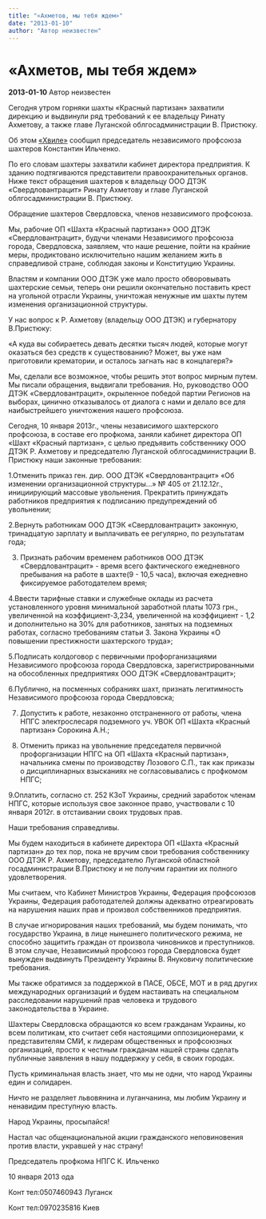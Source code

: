 ```yaml
---
title: "«Ахметов, мы тебя ждем»"
date: "2013-01-10"
author: "Автор неизвестен"
---
```


# «Ахметов, мы тебя ждем»

**2013-01-10** Автор неизвестен

Сегодня утром горняки шахты «Красный партизан» захватили дирекцию и выдвинули ряд требований к ее владельцу Ринату Ахметову, а также главе Луганской облгосадминистрации В. Пристюку.

Об этом [«Хвиле»](http://hvylya.org/analytics/politics/na-shahte-krasnyiy-partizan-shahteryi-zahvatili-direktsiyu-ih-trebovaniya-k-ahmetovu.html) сообщил председатель независимого профсоюза шахтеров Константин Ильченко.

По его словам шахтеры захватили кабинет директора предприятия. К зданию подтягиваются представители правоохранительных органов. Ниже текст обращения шахтеров к владельцу ООО ДТЭК «Свердловантрацит» Ринату Ахметову и главе Луганской облгосадминистрации В. Пристюку.

Обращение шахтеров Свердловска, членов независимого профсоюза.

Мы, рабочие ОП «Шахта «Красный партизан»» ООО ДТЭК «Свердловантрацит», будучи членами Независимого профсоюза города, Свердловска, заявляем, что наше решение, пойти на крайние меры, продиктовано исключительно нашим желанием жить в справедливой стране, соблюдая законы и Конституцию Украины.

Властям и компании ООО ДТЭК уже мало просто обворовывать шахтерские семьи, теперь они решили окончательно поставить крест на угольной отрасли Украины, уничтожая ненужные им шахты путем изменения организационной структуры.

У нас вопрос к Р. Ахметову (владельцу ООО ДТЭК) и губернатору В.Пристюку:

«А куда вы собираетесь девать десятки тысяч людей, которые могут оказаться без средств к существованию? Может, вы уже нам приготовили крематории, и осталось загнать нас в концлагеря?»

Мы, сделали все возможное, чтобы решить этот вопрос мирным путем. Мы писали обращения, выдвигали требования. Но, руководство ООО ДТЭК «Свердловантрацит», окрыленное победой партии Регионов на выборах, цинично отказывалось от диалога с нами и делало все для наибыстрейшего уничтожения нашего профсоюза.

Сегодня, 10 января 2013г., члены независимого шахтерского профсоюза, в составе его профкома, заняли кабинет директора ОП «Шахт «Красный партизан», с целью предъявить собственнику ООО ДТЭК Р. Ахметову и председателю Луганской облгосадминистрации В. Пристюку наши законные требования:

1.Отменить приказ ген. дир. ООО ДТЭК «Свердловантрацит» «Об изменении организационной структуры...» № 405 от 21.12.12г., инициирующий массовые увольнения. Прекратить принуждать работников предприятия к подписанию предупреждений об увольнении;

2.Вернуть работникам ООО ДТЭК «Свердловантрацит» законную, тринадцатую зарплату и выплачивать ее регулярно, по результатам года;

3. Признать рабочим временем работников ООО ДТЭК «Свердловантрацит» - время всего фактического ежедневного пребывания на работе в шахте(9 - 10,5 часа), включая ежедневно фиксируемое работодателем время;

4.Ввести тарифные ставки и служебные оклады из расчета установленного уровня минимальной заработной платы 1073 грн., увеличенной на коэффициент-3,234, увеличенной на коэффициент - 1,2 и дополнительно на 30% для работников, занятых на подземных работах, согласно требованиям статьи 3. Закона Украины «О повышении престижности шахтерского труда»;

5.Подписать колдоговор с первичными профорганизациями Независимого профсоюза города Свердловска, зарегистрированными на обособленных предприятиях ООО ДТЭК «Свердловантрацит»;

6.Публично, на посменных собраниях шахт, признать легитимность Независимого профсоюза города Свердловска;

7. Допустить к работе, незаконно отстраненного от работы, члена НПГС электрослесаря подземного уч. УВОК ОП «Шахта «Красный партизан» Сорокина А.Н.;

8. Отменить приказ на увольнение председателя первичной профорганизации НПГС на ОП «Шахта «Красный партизан», начальника смены по производству Лозового С.П., так как приказы о дисциплинарных взысканиях не согласовывались с профкомом НПГС;

9.Оплатить, согласно ст. 252 КЗоТ Украины, средний заработок членам НПГС, которые используя свое законное право, участвовали с 10 января 2012г. в отстаивании своих трудовых прав.

Наши требования справедливы.

Мы будем находиться в кабинете директора ОП «Шахта «Красный партизан» до тех пор, пока не вручим свои требования собственнику ООО ДТЭК Р. Ахметову, председателю Луганской областной госадминистрации В.Пристюку и не получим гарантии их полного удовлетворения.

Мы считаем, что Кабинет Министров Украины, Федерация профсоюзов Украины, Федерация работодателей должны адекватно отреагировать на нарушения наших прав и произвол собственников предприятия.

В случае игнорирования наших требований, мы будем понимать, что государство Украина, в лице нынешнего политического режима, не способно защитить граждан от произвола чиновников и преступников. В этом случае, Независимый профсоюз города Свердловска будет вынужден выдвинуть Президенту Украины В. Януковичу политические требования.

Мы также обратимся за поддержкой в ПАСЕ, ОБСЕ, МОТ и в ряд других международных организаций и будем настаивать на специальном расследовании нарушений прав человека и трудового законодательства в Украине.

Шахтеры Свердловска обращаются ко всем гражданам Украины, ко всем политикам, кто считает себя настоящими оппозиционерами, к представителям СМИ, к лидерам общественных и профсоюзных организаций, просто к честным гражданам нашей страны сделать публичные заявления в нашу поддержку у себя, в своих городах.

Пусть криминальная власть знает, что мы не одни, что народ Украины един и солидарен.

Ничто не разделяет львовянина и луганчанина, мы любим Украину и ненавидим преступную власть.

Народ Украины, просыпайся!

Настал час общенациональной акции гражданского неповиновения против власти, укравшей у нас страну!

Председатель профкома НПГС К. Ильченко

10 января 2013 ода

Конт тел:0507460943 Луганск

Конт тел:0970235816 Киев